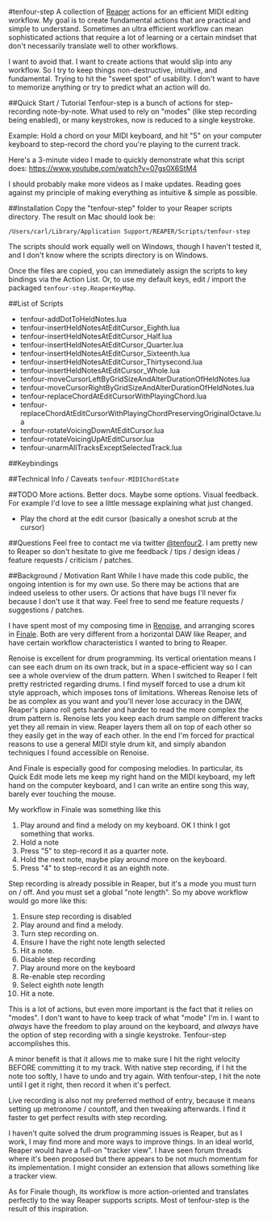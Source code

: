 
#tenfour-step
A collection of [Reaper](http://www.reaper.fm/) actions for an efficient MIDI editing workflow. My goal is to create fundamental actions that are practical and simple to understand. Sometimes an ultra efficient workflow can mean sophisticated actions that require a lot of learning or a certain mindset that don't necessarily translate well to other workflows.

I want to avoid that. I want to create actions that would slip into any workflow. So I try to keep things non-destructive, intuitive, and fundamental. Trying to hit the "sweet spot" of usability. I don't want to have to memorize anything or try to predict what an action will do.

##Quick Start / Tutorial
Tenfour-step is a bunch of actions for step-recording note-by-note. What used to rely on "modes" (like step recording being enabled), or many keystrokes, now is reduced to a single keystroke.

Example: Hold a chord on your MIDI keyboard, and hit "5" on your computer keyboard to step-record the chord you're playing to the current track.

Here's a 3-minute video I made to quickly demonstrate what this script does: https://www.youtube.com/watch?v=07gs0X6StM4

I should probably make more videos as I make updates. Reading goes against my principle of making everything as intuitive & simple as possible.

##Installation
Copy the "tenfour-step" folder to your Reaper scripts directory. The result on Mac should look be:

    /Users/carl/Library/Application Support/REAPER/Scripts/tenfour-step

The scripts should work equally well on Windows, though I haven't tested it, and I don't know where the scripts directory is on Windows.

Once the files are copied, you can immediately assign the scripts to key bindings via the Action List. Or, to use my default keys, edit / import the packaged `tenfour-step.ReaperKeyMap`.


##List of Scripts
- tenfour-addDotToHeldNotes.lua
- tenfour-insertHeldNotesAtEditCursor_Eighth.lua
- tenfour-insertHeldNotesAtEditCursor_Half.lua
- tenfour-insertHeldNotesAtEditCursor_Quarter.lua
- tenfour-insertHeldNotesAtEditCursor_Sixteenth.lua
- tenfour-insertHeldNotesAtEditCursor_Thirtysecond.lua
- tenfour-insertHeldNotesAtEditCursor_Whole.lua
- tenfour-moveCursorLeftByGridSizeAndAlterDurationOfHeldNotes.lua
- tenfour-moveCursorRightByGridSizeAndAlterDurationOfHeldNotes.lua
- tenfour-replaceChordAtEditCursorWithPlayingChord.lua
- tenfour-replaceChordAtEditCursorWithPlayingChordPreservingOriginalOctave.lua
- tenfour-rotateVoicingDownAtEditCursor.lua
- tenfour-rotateVoicingUpAtEditCursor.lua
- tenfour-unarmAllTracksExceptSelectedTrack.lua



##Keybindings

##Technical Info / Caveats
`tenfour-MIDIChordState`

##TODO
More actions. Better docs. Maybe some options. Visual feedback. For example I'd love to see a little message explaining what just changed.

- Play the chord at the edit cursor (basically a oneshot scrub at the cursor)

##Questions
Feel free to contact me via twitter [@tenfour2](https://twitter.com/tenfour2). I am pretty new to Reaper so don't hesitate to give me feedback / tips / design ideas / feature requests / criticism / patches.

##Background / Motivation Rant
While I have made this code public, the ongoing intention is for my own use. So there may be actions that are indeed useless to other users. Or actions that have bugs I'll never fix because I don't use it that way. Feel free to send me feature requests / suggestions / patches.

I have spent most of my composing time in [Renoise](http://renoise.com/), and arranging scores in [Finale](http://www.finalemusic.com/). Both are very different from a horizontal DAW like Reaper, and have certain workflow characteristics I wanted to bring to Reaper.

Renoise is excellent for drum programming. Its vertical orientation means I can see each drum on its own track, but in a space-efficient way so I can see a whole overview of the drum pattern. When I switched to Reaper I felt pretty restricted regarding drums. I find myself forced to use a drum kit style approach, which imposes tons of limitations. Whereas Renoise lets of be as complex as you want and you'll never lose accuracy in the DAW, Reaper's piano roll gets harder and harder to read the more complex the drum pattern is. Renoise lets you keep each drum sample on different tracks yet they all remain in view. Reaper layers them all on top of each other so they easily get in the way of each other. In the end I'm forced for practical reasons to use a general MIDI style drum kit, and simply abandon techniques I found accessible on Renoise.

And Finale is especially good for composing melodies. In particular, its Quick Edit mode lets me keep my right hand on the MIDI keyboard, my left hand on the computer keyboard, and I can write an entire song this way, barely ever touching the mouse.

My workflow in Finale was something like this

1. Play around and find a melody on my keyboard. OK I think I got something that works.
2. Hold a note
3. Press "5" to step-record it as a quarter note.
4. Hold the next note, maybe play around more on the keyboard.
5. Press "4" to step-record it as an eighth note.

Step recording is already possible in Reaper, but it's a mode you must turn on / off. And you must set a global "note length". So my above workflow would go more like this:

1. Ensure step recording is disabled
2. Play around and find a melody.
3. Turn step recording on.
4. Ensure I have the right note length selected
5. Hit a note.
6. Disable step recording
7. Play around more on the keyboard
8. Re-enable step recording
9. Select eighth note length
10. Hit a note.

This is a lot of actions, but even more important is the fact that it relies on "modes". I don't want to have to keep track of what "mode" I'm in. I want to *always* have the freedom to play around on the keyboard, and *always* have the option of step recording with a single keystroke. Tenfour-step accomplishes this.

A minor benefit is that it allows me to make sure I hit the right velocity BEFORE committing it to my track. With native step recording, if I hit the note too softly, I have to undo and try again. With tenfour-step, I hit the note until I get it right, then record it when it's perfect.

Live recording is also not my preferred method of entry, because it means setting up metronome / countoff, and then tweaking afterwards. I find it faster to get perfect results with step recording.

I haven't quite solved the drum programming issues is Reaper, but as I work, I may find more and more ways to improve things. In an ideal world, Reaper would have a full-on "tracker view". I have seen forum threads where it's been proposed but there appears to be not much momentum for its implementation. I might consider an extension that allows something like a tracker view.

As for Finale though, its workflow is more action-oriented and translates perfectly to the way Reaper supports scripts. Most of tenfour-step is the result of this inspiration.